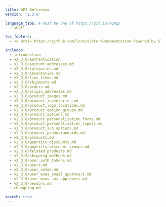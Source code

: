 ```yaml
---
title: API Reference
version: '2.3.0'

language_tabs: # must be one of https://git.io/vQNgJ
  - shell

toc_footers:
  - <a href='https://github.com/lord/slate'>Documentation Powered by Slate</a>

includes:
  - introduction
  - v2_3_0/authentication
  - v2_3_0/account_addresses.md
  - v2_3_0/categories.md
  - v2_3_0/inventories.md
  - v2_3_0/line_items.md
  - v2_3_0/shipments.md
  - v2_3_0/orders.md
  - v2_3_0/origin_addresses.md
  - v2_3_0/product_images.md
  - v2_3_0/product_inventories.md
  - v2_3_0/product_logo_locations.md
  - v2_3_0/product_option_groups.md
  - v2_3_0/product_options.md
  - v2_3_0/product_personalization_forms.md
  - v2_3_0/product_personalization_inputs.md
  - v2_3_0/product_sub_options.md
  - v2_3_0/product_promostandards.md
  - v2_3_0/products.md
  - v2_3_0/quantity_discounts.md
  - v2_3_0/quantity_discount_groups.md
  - v2_3_0/related_products.md
  - v2_3_0/shipping_methods.md
  - v2_3_0/user_auth_tokens.md
  - v2_3_0/users.md
  - v2_3_0/user_notes.md
  - v2_3_0/user_moas_email_approvers.md
  - v2_3_0/user_moas_sms_approvers.md
  - v2_3_0/vendors.md
  - changelog.md

search: true
---
```

